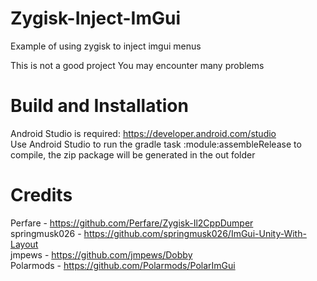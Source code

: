 # Zygisk-Inject-ImGui

Example of using zygisk to inject imgui menus

This is not a good project
You may encounter many problems

# Build and Installation

Android Studio is required: https://developer.android.com/studio  <br />
Use Android Studio to run the gradle task :module:assembleRelease to compile, the zip package will
be generated in the out folder

# Credits

Perfare - https://github.com/Perfare/Zygisk-Il2CppDumper <br />
springmusk026 - https://github.com/springmusk026/ImGui-Unity-With-Layout <br />
jmpews - https://github.com/jmpews/Dobby <br />
Polarmods - https://github.com/Polarmods/PolarImGui <br />
